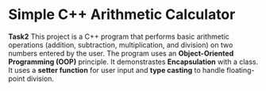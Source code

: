 # Simple C++ Arithmetic Calculator

**Task2**
This project is a C++ program that performs basic arithmetic operations 
(addition, subtraction, multiplication, and division) on two numbers entered by the user.
The program uses an **Object-Oriented Programming (OOP)** principle. It demonstrastes **Encapsulation** with a class. 
It uses a **setter function** for user input and **type casting** to handle floating-point division. 

